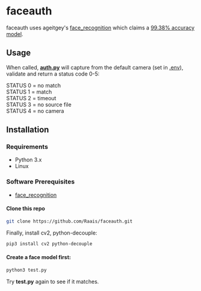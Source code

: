 # faceauth

faceauth uses ageitgey's [face_recognition](https://github.com/ageitgey/face_recognition) which claims a [99.38% accuracy model](https://github.com/ageitgey/face_recognition#face-recognition).

## Usage

When called, **[auth.py](https://github.com/Raais/faceauth/blob/main/auth.py)** will capture from the default camera (set in [.env](https://github.com/Raais/faceauth/blob/main/.env)), validate and return a status code 0-5:

STATUS 0 = no match  
STATUS 1 = match  
STATUS 2 = timeout  
STATUS 3 = no source file  
STATUS 4 = no camera  

## Installation

### Requirements

  * Python 3.x
  * Linux
  
### Software Prerequisites

  * [face_recognition](https://github.com/ageitgey/face_recognition)
  
#### Clone this repo

```bash
git clone https://github.com/Raais/faceauth.git
```
  
Finally, install cv2, python-decouple:

```bash
pip3 install cv2 python-decouple
```

#### Create a face model first:

```bash
python3 test.py
```

Try **test.py** again to see if it matches.
